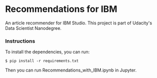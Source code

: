 # Recommendations for IBM
An article recommender for IBM Studio. This project is part of Udacity's Data Scientist Nanodegree.

### Instructions
To install the dependencies, you can run:
```
$ pip install -r requirements.txt
```
Then you can run Recommendations_with_IBM.ipynb in Jupyter.
